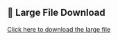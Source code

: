 ## 📁 Large File Download

[Click here to download the large file](https://drive.google.com/drive/folders/17OCSuCSqmdvcaUF3n2JU-NHkhvrSxyuJ?usp=sharing)
